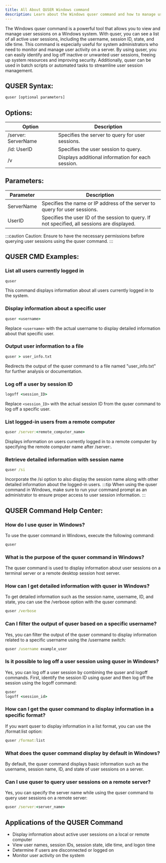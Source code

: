```yaml
---
title: All About QUSER Windows command
description: Learn about the Windows quser command and how to manage user sessions efficiently.
---
```


The Windows quser command is a powerful tool that allows you to view and manage user sessions on a Windows system. With quser, you can see a list of all active user sessions, including the username, session ID, state, and idle time. This command is especially useful for system administrators who need to monitor and manage user activity on a server. By using quser, you can easily identify and log off inactive or unwanted user sessions, freeing up system resources and improving security. Additionally, quser can be used in batch scripts or automated tasks to streamline user session management.

## QUSER Syntax:
```cmd
quser [optional parameters]
```
## Options:
| Option | Description                        |
|--------|------------------------------------|
| /server: ServerName | Specifies the server to query for user sessions.|
| /id: UserID      | Specifies the user session to query.            |
| /v      | Displays additional information for each session. |

## Parameters:
| Parameter | Description                                     |
|-----------|-------------------------------------------------|
| ServerName   | Specifies the name or IP address of the server to query for user sessions. |
| UserID       | Specifies the user ID of the session to query. If not specified, all sessions are displayed. | 

:::caution
Caution: Ensure to have the necessary permissions before querying user sessions using the quser command.
:::
## QUSER CMD Examples:
### List all users currently logged in
```cmd
quser
```
This command displays information about all users currently logged in to the system.

### Display information about a specific user
```cmd
quser <username>
```
Replace `<username>` with the actual username to display detailed information about that specific user.

### Output user information to a file
```cmd
quser > user_info.txt
```
Redirects the output of the quser command to a file named "user_info.txt" for further analysis or documentation.

### Log off a user by session ID
```cmd
logoff <session_ID>
```
Replace `<session_ID>` with the actual session ID from the quser command to log off a specific user.

### List logged-in users from a remote computer
```cmd
quser /server:<remote_computer_name>
```
Displays information on users currently logged in to a remote computer by specifying the remote computer name after /server:.

### Retrieve detailed information with session name
```cmd
quser /si
```
Incorporate the /si option to also display the session name along with other detailed information about the logged-in users.
:::tip
When using the quser command in Windows, make sure to run your command prompt as an administrator to ensure proper access to user session information.
:::

## QUSER Command Help Center:

### How do I use quser in Windows?
To use the quser command in Windows, execute the following command:
```cmd
quser
```

### What is the purpose of the quser command in Windows?
The quser command is used to display information about user sessions on a terminal server or a remote desktop session host server.

### How can I get detailed information with quser in Windows?
To get detailed information such as the session name, username, ID, and state, you can use the /verbose option with the quser command:
```cmd
quser /verbose
```

### Can I filter the output of quser based on a specific username?
Yes, you can filter the output of the quser command to display information related to a specific username using the /username switch:
```cmd
quser /username example_user
```

### Is it possible to log off a user session using quser in Windows?
Yes, you can log off a user session by combining the quser and logoff commands. First, identify the session ID using quser and then log off the session using the logoff command:
```cmd
quser
logoff <session_id>
```

### How can I get the quser command to display information in a specific format?
If you want quser to display information in a list format, you can use the /format:list option:
```cmd
quser /format:list
```

### What does the quser command display by default in Windows?
By default, the quser command displays basic information such as the username, session name, ID, and state of user sessions on a server.

### Can I use quser to query user sessions on a remote server?
Yes, you can specify the server name while using the quser command to query user sessions on a remote server:
```cmd
quser /server:<server_name>
```
## Applications of the QUSER Command

- Display information about active user sessions on a local or remote computer
- View user names, session IDs, session state, idle time, and logon time
- Determine if users are disconnected or logged on
- Monitor user activity on the system